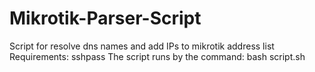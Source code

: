 # Mikrotik-Parser-Script
Script for resolve dns names and add IPs to mikrotik address list 
Requirements:
sshpass
The script runs by the command: bash script.sh
